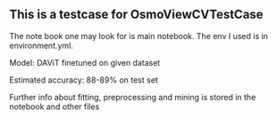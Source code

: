 ## This is a testcase for OsmoViewCVTestCase ##

The note book one may look for is main notebook.
The env I used is in environment.yml.

Model: DAViT finetuned on given dataset

Estimated accuracy: 88-89% on test set

Further info about fitting, preprocessing and mining is stored in the notebook and other files
